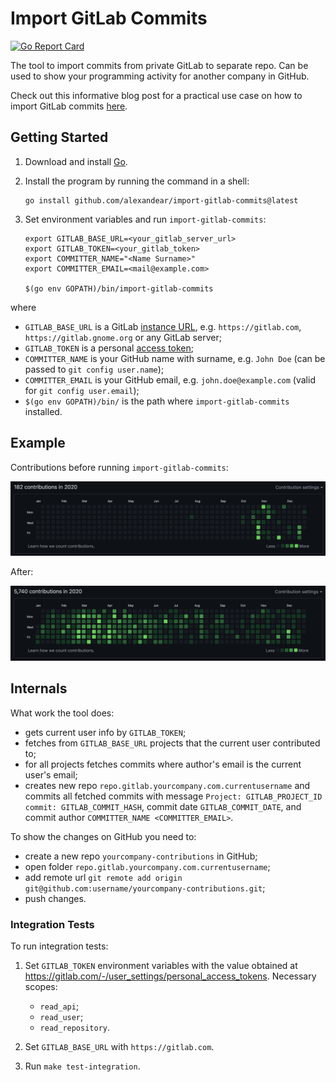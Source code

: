 # Import GitLab Commits

[![Go Report Card](https://goreportcard.com/badge/github.com/alexandear/import-gitlab-commits)](https://goreportcard.com/report/github.com/alexandear/import-gitlab-commits)

The tool to import commits from private GitLab to separate repo. Can be used to show your programming activity for another company in GitHub.

Check out this informative blog post for a practical use case on how to import GitLab commits [here](https://alexandear.github.io/posts/2023-03-08-import-gitlab-commits/).

## Getting Started

1. Download and install [Go](https://go.dev/dl/).
2. Install the program by running the command in a shell:

    ```shell
    go install github.com/alexandear/import-gitlab-commits@latest
    ```

3. Set environment variables and run `import-gitlab-commits`:

    ```shell
    export GITLAB_BASE_URL=<your_gitlab_server_url>
    export GITLAB_TOKEN=<your_gitlab_token>
    export COMMITTER_NAME="<Name Surname>"
    export COMMITTER_EMAIL=<mail@example.com>

    $(go env GOPATH)/bin/import-gitlab-commits
    ```

where

- `GITLAB_BASE_URL` is a GitLab [instance URL](https://stackoverflow.com/questions/58236175/what-is-a-gitlab-instance-url-and-how-can-i-get-it), e.g. `https://gitlab.com`, `https://gitlab.gnome.org` or any GitLab server;
- `GITLAB_TOKEN` is a personal [access token](https://docs.gitlab.com/ee/user/profile/personal_access_tokens.html#create-a-personal-access-token);
- `COMMITTER_NAME` is your GitHub name with surname, e.g. `John Doe` (can be passed to `git config user.name`);
- `COMMITTER_EMAIL` is your GitHub email, e.g. `john.doe@example.com` (valid for `git config user.email`);
- `$(go env GOPATH)/bin/` is the path where `import-gitlab-commits` installed.

## Example

Contributions before running `import-gitlab-commits`:

<picture>
 <source media="(prefers-color-scheme: dark)" srcset="screenshots/contribs_before_dark.png">
 <source media="(prefers-color-scheme: light)" srcset="screenshots/contribs_before_light.png">
 <img alt="Screenshot of GitHub contributions graph before running import-gitlab-commits" src="screenshots/contribs_before_dark.png" width="1000">
</picture>

After:

<picture>
 <source media="(prefers-color-scheme: dark)" srcset="screenshots/contribs_after_dark.png">
 <source media="(prefers-color-scheme: light)" srcset="screenshots/contribs_after_light.png">
 <img alt="Screenshot of GitHub contributions graph after running import-gitlab-commits with a lot of activity" src="screenshots/contribs_after_dark.png" width="1000">
</picture>

## Internals

What work the tool does:

- gets current user info by `GITLAB_TOKEN`;
- fetches from `GITLAB_BASE_URL` projects that the current user contributed to;
- for all projects fetches commits where author's email is the current user's email;
- creates new repo `repo.gitlab.yourcompany.com.currentusername` and commits all fetched commits with message
`Project: GITLAB_PROJECT_ID commit: GITLAB_COMMIT_HASH`, commit date `GITLAB_COMMIT_DATE`, and commit author `COMMITTER_NAME <COMMITTER_EMAIL>`.

To show the changes on GitHub you need to:

- create a new repo `yourcompany-contributions` in GitHub;
- open folder `repo.gitlab.yourcompany.com.currentusername`;
- add remote url `git remote add origin git@github.com:username/yourcompany-contributions.git`;
- push changes.

### Integration Tests

To run integration tests:

1. Set `GITLAB_TOKEN` environment variables with the value obtained at <https://gitlab.com/-/user_settings/personal_access_tokens>. Necessary scopes:
    - `read_api`;
    - `read_user`;
    - `read_repository`.

2. Set `GITLAB_BASE_URL` with `https://gitlab.com`.
3. Run `make test-integration`.

